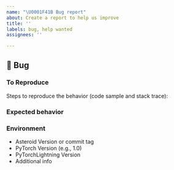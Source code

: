 ```yaml
---
name: "\U0001F41B Bug report"
about: Create a report to help us improve
title: ''
labels: bug, help wanted
assignees: ''

---
```


## 🐛 Bug

<!-- A clear and concise description of what the bug is. -->

### To Reproduce
<!-- Ideally attach a minimal code sample to reproduce the bug. 
Minimal means having the shortest code but still preserving the bug. -->

Steps to reproduce the behavior (code sample and stack trace):

### Expected behavior

<!-- A clear and concise description of what you expected to happen. -->

### Environment

 - Asteroid Version or commit tag
 - PyTorch Version (e.g., 1.0)
 - PyTorchLightning Version
 - Additional info

